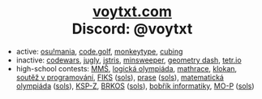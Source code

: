 <h1 align="center"><a href="https://voytxt.com">voytxt.com</a><br />Discord: @voytxt</h1>

- active: [osu!mania](https://osu.ppy.sh/users/18287280), [code.golf](https://code.golf/golfers/voytxt), [monkeytype](https://monkeytype.com/profile/voytxt), [cubing](https://www.worldcubeassociation.org/persons/2024KRIZ03)
- inactive: [codewars](https://www.codewars.com/users/voytxt), [jugly](https://jugly.io/leaderboard), [jstris](https://jstris.jezevec10.com/u/Vojta), [minsweeper](https://minesweeper.online/player/5176012), [geometry dash](https://gdbrowser.com/u/voytxt), [tetr.io](https://ch.tetr.io/u/vojta)
- high-school contests: [MMŠ](https://www.wigym.cz/sampionat/), [logická olympiáda](https://www.logickaolympiada.cz/), [mathrace](https://brkos.math.muni.cz/mathrace/), [klokan](https://matematickyklokan.upol.cz/), [soutěž v programování](https://programuj.si/souteze/programovani), [FIKS](https://fiks.fit.cvut.cz/) ([sols](https://github.com/voytxt/fiks)), [prase](https://prase.cz/) ([sols](https://github.com/voytxt/prase)), [matematická olympiáda](https://www.matematickaolympiada.cz/) ([sols](https://github.com/voytxt/mo)), [KSP-Z](https://ksp.mff.cuni.cz/z/), [BRKOS](https://brkos.math.muni.cz/) ([sols](https://github.com/voytxt/brkos)), [bobřík informatiky](https://ibobr.cz/), [MO-P](https://mo.mff.cuni.cz/p/) ([sols](https://github.com/voytxt/mo-p))

